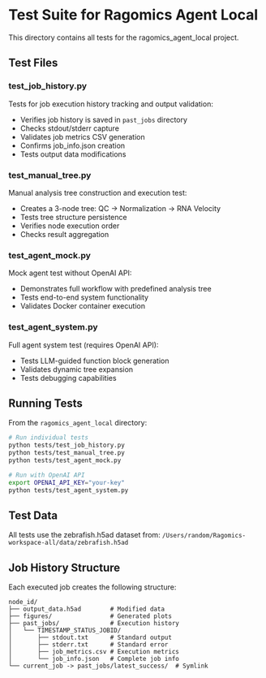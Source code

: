 # Test Suite for Ragomics Agent Local

This directory contains all tests for the ragomics_agent_local project.

## Test Files

### test_job_history.py
Tests for job execution history tracking and output validation:
- Verifies job history is saved in `past_jobs` directory
- Checks stdout/stderr capture
- Validates job metrics CSV generation
- Confirms job_info.json creation
- Tests output data modifications

### test_manual_tree.py
Manual analysis tree construction and execution test:
- Creates a 3-node tree: QC → Normalization → RNA Velocity
- Tests tree structure persistence
- Verifies node execution order
- Checks result aggregation

### test_agent_mock.py
Mock agent test without OpenAI API:
- Demonstrates full workflow with predefined analysis tree
- Tests end-to-end system functionality
- Validates Docker container execution

### test_agent_system.py
Full agent system test (requires OpenAI API):
- Tests LLM-guided function block generation
- Validates dynamic tree expansion
- Tests debugging capabilities

## Running Tests

From the `ragomics_agent_local` directory:

```bash
# Run individual tests
python tests/test_job_history.py
python tests/test_manual_tree.py
python tests/test_agent_mock.py

# Run with OpenAI API
export OPENAI_API_KEY="your-key"
python tests/test_agent_system.py
```

## Test Data

All tests use the zebrafish.h5ad dataset from:
`/Users/random/Ragomics-workspace-all/data/zebrafish.h5ad`

## Job History Structure

Each executed job creates the following structure:
```
node_id/
├── output_data.h5ad        # Modified data
├── figures/                # Generated plots
├── past_jobs/              # Execution history
│   └── TIMESTAMP_STATUS_JOBID/
│       ├── stdout.txt      # Standard output
│       ├── stderr.txt      # Standard error
│       ├── job_metrics.csv # Execution metrics
│       └── job_info.json   # Complete job info
└── current_job -> past_jobs/latest_success/  # Symlink
```